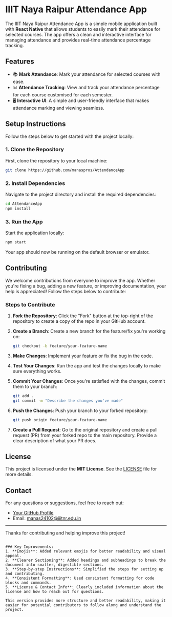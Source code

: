 
# IIIT Naya Raipur Attendance App

The IIIT Naya Raipur Attendance App is a simple mobile application built with **React Native** that allows students to easily mark their attendance for selected courses. The app offers a clean and interactive interface for managing attendance and provides real-time attendance percentage tracking.

## Features

- 📚 **Mark Attendance**: Mark your attendance for selected courses with ease.
- 📊 **Attendance Tracking**: View and track your attendance percentage for each course customised for each semester.
- 🖥️ **Interactive UI**: A simple and user-friendly interface that makes attendance marking and viewing seamless.

## Setup Instructions

Follow the steps below to get started with the project locally:

### 1. Clone the Repository

First, clone the repository to your local machine:

```bash
git clone https://github.com/manaspros/AttendanceApp
```

### 2. Install Dependencies

Navigate to the project directory and install the required dependencies:

```bash
cd AttendanceApp
npm install
```

### 3. Run the App

Start the application locally:

```bash
npm start
```

Your app should now be running on the default browser or emulator.

## Contributing

We welcome contributions from everyone to improve the app. Whether you're fixing a bug, adding a new feature, or improving documentation, your help is appreciated! Follow the steps below to contribute:

### Steps to Contribute

1. **Fork the Repository**: Click the "Fork" button at the top-right of the repository to create a copy of the repo in your GitHub account.
2. **Create a Branch**: Create a new branch for the feature/fix you're working on:
   
   ```bash
   git checkout -b feature/your-feature-name
   ```
   
3. **Make Changes**: Implement your feature or fix the bug in the code.
4. **Test Your Changes**: Run the app and test the changes locally to make sure everything works.
5. **Commit Your Changes**: Once you're satisfied with the changes, commit them to your branch:

   ```bash
   git add .
   git commit -m "Describe the changes you've made"
   ```

6. **Push the Changes**: Push your branch to your forked repository:

   ```bash
   git push origin feature/your-feature-name
   ```

7. **Create a Pull Request**: Go to the original repository and create a pull request (PR) from your forked repo to the main repository. Provide a clear description of what your PR does.

## License

This project is licensed under the **MIT License**. See the [LICENSE](LICENSE) file for more details.

## Contact

For any questions or suggestions, feel free to reach out:

- [Your GitHub Profile](https://github.com/manaspros)
- Email: manas24102@iiitnr.edu.in

---

Thanks for contributing and helping improve this project!
```

### Key Improvements:
1. **Emojis**: Added relevant emojis for better readability and visual appeal.
2. **Clearer Sectioning**: Added headings and subheadings to break the document into smaller, digestible sections.
3. **Step-by-step Instructions**: Simplified the steps for setting up and contributing.
4. **Consistent Formatting**: Used consistent formatting for code blocks and commands.
5. **License & Contact Info**: Clearly included information about the license and how to reach out for questions.

This version provides more structure and better readability, making it easier for potential contributors to follow along and understand the project.
